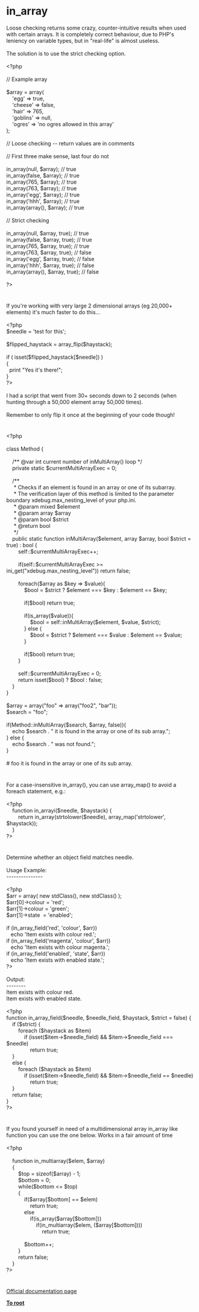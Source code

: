 # in_array




<div class="phpcode"><span class="html">
Loose checking returns some crazy, counter-intuitive results when used with certain arrays. It is completely correct behaviour, due to PHP&apos;s leniency on variable types, but in &quot;real-life&quot; is almost useless.<br><br>The solution is to use the strict checking option.<br><br><span class="default">&lt;?php<br><br></span><span class="comment">// Example array<br><br></span><span class="default">$array </span><span class="keyword">= array(<br>&#xA0; &#xA0; </span><span class="string">&apos;egg&apos; </span><span class="keyword">=&gt; </span><span class="default">true</span><span class="keyword">,<br>&#xA0; &#xA0; </span><span class="string">&apos;cheese&apos; </span><span class="keyword">=&gt; </span><span class="default">false</span><span class="keyword">,<br>&#xA0; &#xA0; </span><span class="string">&apos;hair&apos; </span><span class="keyword">=&gt; </span><span class="default">765</span><span class="keyword">,<br>&#xA0; &#xA0; </span><span class="string">&apos;goblins&apos; </span><span class="keyword">=&gt; </span><span class="default">null</span><span class="keyword">,<br>&#xA0; &#xA0; </span><span class="string">&apos;ogres&apos; </span><span class="keyword">=&gt; </span><span class="string">&apos;no ogres allowed in this array&apos;<br></span><span class="keyword">);<br><br></span><span class="comment">// Loose checking -- return values are in comments<br><br>// First three make sense, last four do not<br><br></span><span class="default">in_array</span><span class="keyword">(</span><span class="default">null</span><span class="keyword">, </span><span class="default">$array</span><span class="keyword">); </span><span class="comment">// true<br></span><span class="default">in_array</span><span class="keyword">(</span><span class="default">false</span><span class="keyword">, </span><span class="default">$array</span><span class="keyword">); </span><span class="comment">// true<br></span><span class="default">in_array</span><span class="keyword">(</span><span class="default">765</span><span class="keyword">, </span><span class="default">$array</span><span class="keyword">); </span><span class="comment">// true<br></span><span class="default">in_array</span><span class="keyword">(</span><span class="default">763</span><span class="keyword">, </span><span class="default">$array</span><span class="keyword">); </span><span class="comment">// true<br></span><span class="default">in_array</span><span class="keyword">(</span><span class="string">&apos;egg&apos;</span><span class="keyword">, </span><span class="default">$array</span><span class="keyword">); </span><span class="comment">// true<br></span><span class="default">in_array</span><span class="keyword">(</span><span class="string">&apos;hhh&apos;</span><span class="keyword">, </span><span class="default">$array</span><span class="keyword">); </span><span class="comment">// true<br></span><span class="default">in_array</span><span class="keyword">(array(), </span><span class="default">$array</span><span class="keyword">); </span><span class="comment">// true<br><br>// Strict checking<br><br></span><span class="default">in_array</span><span class="keyword">(</span><span class="default">null</span><span class="keyword">, </span><span class="default">$array</span><span class="keyword">, </span><span class="default">true</span><span class="keyword">); </span><span class="comment">// true<br></span><span class="default">in_array</span><span class="keyword">(</span><span class="default">false</span><span class="keyword">, </span><span class="default">$array</span><span class="keyword">, </span><span class="default">true</span><span class="keyword">); </span><span class="comment">// true<br></span><span class="default">in_array</span><span class="keyword">(</span><span class="default">765</span><span class="keyword">, </span><span class="default">$array</span><span class="keyword">, </span><span class="default">true</span><span class="keyword">); </span><span class="comment">// true<br></span><span class="default">in_array</span><span class="keyword">(</span><span class="default">763</span><span class="keyword">, </span><span class="default">$array</span><span class="keyword">, </span><span class="default">true</span><span class="keyword">); </span><span class="comment">// false<br></span><span class="default">in_array</span><span class="keyword">(</span><span class="string">&apos;egg&apos;</span><span class="keyword">, </span><span class="default">$array</span><span class="keyword">, </span><span class="default">true</span><span class="keyword">); </span><span class="comment">// false<br></span><span class="default">in_array</span><span class="keyword">(</span><span class="string">&apos;hhh&apos;</span><span class="keyword">, </span><span class="default">$array</span><span class="keyword">, </span><span class="default">true</span><span class="keyword">); </span><span class="comment">// false<br></span><span class="default">in_array</span><span class="keyword">(array(), </span><span class="default">$array</span><span class="keyword">, </span><span class="default">true</span><span class="keyword">); </span><span class="comment">// false<br><br></span><span class="default">?&gt;</span>
</span>
</div>
  

#


<div class="phpcode"><span class="html">
If you&apos;re working with very large 2 dimensional arrays (eg 20,000+ elements) it&apos;s much faster to do this...
<br>
<br><span class="default">&lt;?php
<br>$needle </span><span class="keyword">= </span><span class="string">&apos;test for this&apos;</span><span class="keyword">;
<br>
<br></span><span class="default">$flipped_haystack </span><span class="keyword">= </span><span class="default">array_flip</span><span class="keyword">(</span><span class="default">$haystack</span><span class="keyword">);
<br>
<br>if ( isset(</span><span class="default">$flipped_haystack</span><span class="keyword">[</span><span class="default">$needle</span><span class="keyword">]) )
<br>{
<br>&#xA0; print </span><span class="string">&quot;Yes it&apos;s there!&quot;</span><span class="keyword">;
<br>}
<br></span><span class="default">?&gt;
<br></span>
<br>I had a script that went from 30+ seconds down to 2 seconds (when hunting through a 50,000 element array 50,000 times).
<br>
<br>Remember to only flip it once at the beginning of your code though!</span>
</div>
  

#


<div class="phpcode"><span class="html">
<span class="default">&lt;?php<br><br></span><span class="keyword">class </span><span class="default">Method </span><span class="keyword">{<br><br>&#xA0; &#xA0; </span><span class="comment">/** @var int current number of inMultiArray() loop */<br>&#xA0; &#xA0; </span><span class="keyword">private static </span><span class="default">$currentMultiArrayExec </span><span class="keyword">= </span><span class="default">0</span><span class="keyword">;<br><br>&#xA0; &#xA0; </span><span class="comment">/**<br>&#xA0; &#xA0;&#xA0; * Checks if an element is found in an array or one of its subarray.<br>&#xA0; &#xA0;&#xA0; * The verification layer of this method is limited to the parameter boundary xdebug.max_nesting_level of your php.ini.<br>&#xA0; &#xA0;&#xA0; * @param mixed $element<br>&#xA0; &#xA0;&#xA0; * @param array $array<br>&#xA0; &#xA0;&#xA0; * @param bool $strict<br>&#xA0; &#xA0;&#xA0; * @return bool<br>&#xA0; &#xA0;&#xA0; */<br>&#xA0; &#xA0; </span><span class="keyword">public static function </span><span class="default">inMultiArray</span><span class="keyword">(</span><span class="default">$element</span><span class="keyword">, array </span><span class="default">$array</span><span class="keyword">, </span><span class="default">bool $strict </span><span class="keyword">= </span><span class="default">true</span><span class="keyword">) : </span><span class="default">bool </span><span class="keyword">{<br>&#xA0; &#xA0; &#xA0; &#xA0; </span><span class="default">self</span><span class="keyword">::</span><span class="default">$currentMultiArrayExec</span><span class="keyword">++;<br><br>&#xA0; &#xA0; &#xA0; &#xA0; if(</span><span class="default">self</span><span class="keyword">::</span><span class="default">$currentMultiArrayExec </span><span class="keyword">&gt;= </span><span class="default">ini_get</span><span class="keyword">(</span><span class="string">&quot;xdebug.max_nesting_level&quot;</span><span class="keyword">)) return </span><span class="default">false</span><span class="keyword">;<br><br>&#xA0; &#xA0; &#xA0; &#xA0; foreach(</span><span class="default">$array </span><span class="keyword">as </span><span class="default">$key </span><span class="keyword">=&gt; </span><span class="default">$value</span><span class="keyword">){<br>&#xA0; &#xA0; &#xA0; &#xA0; &#xA0; &#xA0; </span><span class="default">$bool </span><span class="keyword">= </span><span class="default">$strict </span><span class="keyword">? </span><span class="default">$element </span><span class="keyword">=== </span><span class="default">$key </span><span class="keyword">: </span><span class="default">$element </span><span class="keyword">== </span><span class="default">$key</span><span class="keyword">;<br><br>&#xA0; &#xA0; &#xA0; &#xA0; &#xA0; &#xA0; if(</span><span class="default">$bool</span><span class="keyword">) return </span><span class="default">true</span><span class="keyword">;<br><br>&#xA0; &#xA0; &#xA0; &#xA0; &#xA0; &#xA0; if(</span><span class="default">is_array</span><span class="keyword">(</span><span class="default">$value</span><span class="keyword">)){<br>&#xA0; &#xA0; &#xA0; &#xA0; &#xA0; &#xA0; &#xA0; &#xA0; </span><span class="default">$bool </span><span class="keyword">= </span><span class="default">self</span><span class="keyword">::</span><span class="default">inMultiArray</span><span class="keyword">(</span><span class="default">$element</span><span class="keyword">, </span><span class="default">$value</span><span class="keyword">, </span><span class="default">$strict</span><span class="keyword">);<br>&#xA0; &#xA0; &#xA0; &#xA0; &#xA0; &#xA0; } else {<br>&#xA0; &#xA0; &#xA0; &#xA0; &#xA0; &#xA0; &#xA0; &#xA0; </span><span class="default">$bool </span><span class="keyword">= </span><span class="default">$strict </span><span class="keyword">? </span><span class="default">$element </span><span class="keyword">=== </span><span class="default">$value </span><span class="keyword">: </span><span class="default">$element </span><span class="keyword">== </span><span class="default">$value</span><span class="keyword">;<br>&#xA0; &#xA0; &#xA0; &#xA0; &#xA0; &#xA0; }<br><br>&#xA0; &#xA0; &#xA0; &#xA0; &#xA0; &#xA0; if(</span><span class="default">$bool</span><span class="keyword">) return </span><span class="default">true</span><span class="keyword">;<br>&#xA0; &#xA0; &#xA0; &#xA0; }<br><br>&#xA0; &#xA0; &#xA0; &#xA0; </span><span class="default">self</span><span class="keyword">::</span><span class="default">$currentMultiArrayExec </span><span class="keyword">= </span><span class="default">0</span><span class="keyword">;<br>&#xA0; &#xA0; &#xA0; &#xA0; return isset(</span><span class="default">$bool</span><span class="keyword">) ? </span><span class="default">$bool </span><span class="keyword">: </span><span class="default">false</span><span class="keyword">;<br>&#xA0; &#xA0; }<br>}<br><br></span><span class="default">$array </span><span class="keyword">= array(</span><span class="string">&quot;foo&quot; </span><span class="keyword">=&gt; array(</span><span class="string">&quot;foo2&quot;</span><span class="keyword">, </span><span class="string">&quot;bar&quot;</span><span class="keyword">));<br></span><span class="default">$search </span><span class="keyword">= </span><span class="string">&quot;foo&quot;</span><span class="keyword">;<br><br>if(</span><span class="default">Method</span><span class="keyword">::</span><span class="default">inMultiArray</span><span class="keyword">(</span><span class="default">$search</span><span class="keyword">, </span><span class="default">$array</span><span class="keyword">, </span><span class="default">false</span><span class="keyword">)){<br>&#xA0; &#xA0; echo </span><span class="default">$search </span><span class="keyword">. </span><span class="string">&quot; it is found in the array or one of its sub array.&quot;</span><span class="keyword">;<br>} else {<br>&#xA0; &#xA0; echo </span><span class="default">$search </span><span class="keyword">. </span><span class="string">&quot; was not found.&quot;</span><span class="keyword">;<br>}<br><br></span><span class="comment"># foo it is found in the array or one of its sub array.</span>
</span>
</div>
  

#


<div class="phpcode"><span class="html">
For a case-insensitive in_array(), you can use array_map() to avoid a foreach statement, e.g.:<br><br><span class="default">&lt;?php<br>&#xA0; &#xA0; </span><span class="keyword">function </span><span class="default">in_arrayi</span><span class="keyword">(</span><span class="default">$needle</span><span class="keyword">, </span><span class="default">$haystack</span><span class="keyword">) {<br>&#xA0; &#xA0; &#xA0; &#xA0; return </span><span class="default">in_array</span><span class="keyword">(</span><span class="default">strtolower</span><span class="keyword">(</span><span class="default">$needle</span><span class="keyword">), </span><span class="default">array_map</span><span class="keyword">(</span><span class="string">&apos;strtolower&apos;</span><span class="keyword">, </span><span class="default">$haystack</span><span class="keyword">));<br>&#xA0; &#xA0; }<br></span><span class="default">?&gt;</span>
</span>
</div>
  

#


<div class="phpcode"><span class="html">
Determine whether an object field matches needle.
<br>
<br>Usage Example:
<br>---------------
<br>
<br><span class="default">&lt;?php
<br>$arr </span><span class="keyword">= array( new </span><span class="default">stdClass</span><span class="keyword">(), new </span><span class="default">stdClass</span><span class="keyword">() );
<br></span><span class="default">$arr</span><span class="keyword">[</span><span class="default">0</span><span class="keyword">]-&gt;</span><span class="default">colour </span><span class="keyword">= </span><span class="string">&apos;red&apos;</span><span class="keyword">;
<br></span><span class="default">$arr</span><span class="keyword">[</span><span class="default">1</span><span class="keyword">]-&gt;</span><span class="default">colour </span><span class="keyword">= </span><span class="string">&apos;green&apos;</span><span class="keyword">;
<br></span><span class="default">$arr</span><span class="keyword">[</span><span class="default">1</span><span class="keyword">]-&gt;</span><span class="default">state&#xA0; </span><span class="keyword">= </span><span class="string">&apos;enabled&apos;</span><span class="keyword">;
<br>
<br>if (</span><span class="default">in_array_field</span><span class="keyword">(</span><span class="string">&apos;red&apos;</span><span class="keyword">, </span><span class="string">&apos;colour&apos;</span><span class="keyword">, </span><span class="default">$arr</span><span class="keyword">))
<br>&#xA0;&#xA0; echo </span><span class="string">&apos;Item exists with colour red.&apos;</span><span class="keyword">;
<br>if (</span><span class="default">in_array_field</span><span class="keyword">(</span><span class="string">&apos;magenta&apos;</span><span class="keyword">, </span><span class="string">&apos;colour&apos;</span><span class="keyword">, </span><span class="default">$arr</span><span class="keyword">))
<br>&#xA0;&#xA0; echo </span><span class="string">&apos;Item exists with colour magenta.&apos;</span><span class="keyword">;
<br>if (</span><span class="default">in_array_field</span><span class="keyword">(</span><span class="string">&apos;enabled&apos;</span><span class="keyword">, </span><span class="string">&apos;state&apos;</span><span class="keyword">, </span><span class="default">$arr</span><span class="keyword">))
<br>&#xA0;&#xA0; echo </span><span class="string">&apos;Item exists with enabled state.&apos;</span><span class="keyword">;
<br></span><span class="default">?&gt;
<br></span>
<br>Output:
<br>--------
<br>Item exists with colour red.
<br>Item exists with enabled state.
<br>
<br><span class="default">&lt;?php
<br></span><span class="keyword">function </span><span class="default">in_array_field</span><span class="keyword">(</span><span class="default">$needle</span><span class="keyword">, </span><span class="default">$needle_field</span><span class="keyword">, </span><span class="default">$haystack</span><span class="keyword">, </span><span class="default">$strict </span><span class="keyword">= </span><span class="default">false</span><span class="keyword">) {
<br>&#xA0; &#xA0; if (</span><span class="default">$strict</span><span class="keyword">) {
<br>&#xA0; &#xA0; &#xA0; &#xA0; foreach (</span><span class="default">$haystack </span><span class="keyword">as </span><span class="default">$item</span><span class="keyword">)
<br>&#xA0; &#xA0; &#xA0; &#xA0; &#xA0; &#xA0; if (isset(</span><span class="default">$item</span><span class="keyword">-&gt;</span><span class="default">$needle_field</span><span class="keyword">) &amp;&amp; </span><span class="default">$item</span><span class="keyword">-&gt;</span><span class="default">$needle_field </span><span class="keyword">=== </span><span class="default">$needle</span><span class="keyword">)
<br>&#xA0; &#xA0; &#xA0; &#xA0; &#xA0; &#xA0; &#xA0; &#xA0; return </span><span class="default">true</span><span class="keyword">;
<br>&#xA0; &#xA0; }
<br>&#xA0; &#xA0; else {
<br>&#xA0; &#xA0; &#xA0; &#xA0; foreach (</span><span class="default">$haystack </span><span class="keyword">as </span><span class="default">$item</span><span class="keyword">)
<br>&#xA0; &#xA0; &#xA0; &#xA0; &#xA0; &#xA0; if (isset(</span><span class="default">$item</span><span class="keyword">-&gt;</span><span class="default">$needle_field</span><span class="keyword">) &amp;&amp; </span><span class="default">$item</span><span class="keyword">-&gt;</span><span class="default">$needle_field </span><span class="keyword">== </span><span class="default">$needle</span><span class="keyword">)
<br>&#xA0; &#xA0; &#xA0; &#xA0; &#xA0; &#xA0; &#xA0; &#xA0; return </span><span class="default">true</span><span class="keyword">;
<br>&#xA0; &#xA0; }
<br>&#xA0; &#xA0; return </span><span class="default">false</span><span class="keyword">;
<br>}
<br></span><span class="default">?&gt;</span>
</span>
</div>
  

#


<div class="phpcode"><span class="html">
If you found yourself in need of a multidimensional array in_array like function you can use the one below. Works in a fair amount of time<br><br><span class="default">&lt;?php<br><br>&#xA0; &#xA0; </span><span class="keyword">function </span><span class="default">in_multiarray</span><span class="keyword">(</span><span class="default">$elem</span><span class="keyword">, </span><span class="default">$array</span><span class="keyword">)<br>&#xA0; &#xA0; {<br>&#xA0; &#xA0; &#xA0; &#xA0; </span><span class="default">$top </span><span class="keyword">= </span><span class="default">sizeof</span><span class="keyword">(</span><span class="default">$array</span><span class="keyword">) - </span><span class="default">1</span><span class="keyword">;<br>&#xA0; &#xA0; &#xA0; &#xA0; </span><span class="default">$bottom </span><span class="keyword">= </span><span class="default">0</span><span class="keyword">;<br>&#xA0; &#xA0; &#xA0; &#xA0; while(</span><span class="default">$bottom </span><span class="keyword">&lt;= </span><span class="default">$top</span><span class="keyword">)<br>&#xA0; &#xA0; &#xA0; &#xA0; {<br>&#xA0; &#xA0; &#xA0; &#xA0; &#xA0; &#xA0; if(</span><span class="default">$array</span><span class="keyword">[</span><span class="default">$bottom</span><span class="keyword">] == </span><span class="default">$elem</span><span class="keyword">)<br>&#xA0; &#xA0; &#xA0; &#xA0; &#xA0; &#xA0; &#xA0; &#xA0; return </span><span class="default">true</span><span class="keyword">;<br>&#xA0; &#xA0; &#xA0; &#xA0; &#xA0; &#xA0; else <br>&#xA0; &#xA0; &#xA0; &#xA0; &#xA0; &#xA0; &#xA0; &#xA0; if(</span><span class="default">is_array</span><span class="keyword">(</span><span class="default">$array</span><span class="keyword">[</span><span class="default">$bottom</span><span class="keyword">]))<br>&#xA0; &#xA0; &#xA0; &#xA0; &#xA0; &#xA0; &#xA0; &#xA0; &#xA0; &#xA0; if(</span><span class="default">in_multiarray</span><span class="keyword">(</span><span class="default">$elem</span><span class="keyword">, (</span><span class="default">$array</span><span class="keyword">[</span><span class="default">$bottom</span><span class="keyword">])))<br>&#xA0; &#xA0; &#xA0; &#xA0; &#xA0; &#xA0; &#xA0; &#xA0; &#xA0; &#xA0; &#xA0; &#xA0; return </span><span class="default">true</span><span class="keyword">;<br>&#xA0; &#xA0; &#xA0; &#xA0; &#xA0; &#xA0; &#xA0; &#xA0; &#xA0; &#xA0; <br>&#xA0; &#xA0; &#xA0; &#xA0; &#xA0; &#xA0; </span><span class="default">$bottom</span><span class="keyword">++;<br>&#xA0; &#xA0; &#xA0; &#xA0; }&#xA0; &#xA0; &#xA0; &#xA0; <br>&#xA0; &#xA0; &#xA0; &#xA0; return </span><span class="default">false</span><span class="keyword">;<br>&#xA0; &#xA0; }<br></span><span class="default">?&gt;</span>
</span>
</div>
  

#

[Official documentation page](https://www.php.net/manual/en/function.in-array.php)

**[To root](/README.md)**
